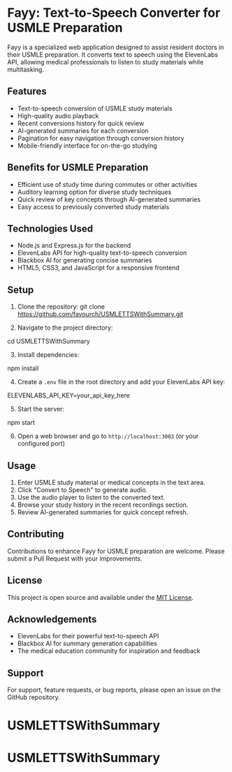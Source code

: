 # Fayy: Text-to-Speech Converter for USMLE Preparation

Fayy is a specialized web application designed to assist resident doctors in their USMLE preparation. It converts text to speech using the ElevenLabs API, allowing medical professionals to listen to study materials while multitasking.

## Features

- Text-to-speech conversion of USMLE study materials
- High-quality audio playback
- Recent conversions history for quick review
- AI-generated summaries for each conversion
- Pagination for easy navigation through conversion history
- Mobile-friendly interface for on-the-go studying

## Benefits for USMLE Preparation

- Efficient use of study time during commutes or other activities
- Auditory learning option for diverse study techniques
- Quick review of key concepts through AI-generated summaries
- Easy access to previously converted study materials

## Technologies Used

- Node.js and Express.js for the backend
- ElevenLabs API for high-quality text-to-speech conversion
- Blackbox AI for generating concise summaries
- HTML5, CSS3, and JavaScript for a responsive frontend

## Setup

1. Clone the repository:
git clone https://github.com/favourch/USMLETTSWithSummary.git

2. Navigate to the project directory:

cd USMLETTSWithSummary

3. Install dependencies:

npm install

4. Create a `.env` file in the root directory and add your ElevenLabs API key:

ELEVENLABS_API_KEY=your_api_key_here

5. Start the server:

npm start

6. Open a web browser and go to `http://localhost:3003` (or your configured port)

## Usage

1. Enter USMLE study material or medical concepts in the text area.
2. Click "Convert to Speech" to generate audio.
3. Use the audio player to listen to the converted text.
4. Browse your study history in the recent recordings section.
5. Review AI-generated summaries for quick concept refresh.

## Contributing

Contributions to enhance Fayy for USMLE preparation are welcome. Please submit a Pull Request with your improvements.

## License

This project is open source and available under the [MIT License](LICENSE).

## Acknowledgements

- ElevenLabs for their powerful text-to-speech API
- Blackbox AI for summary generation capabilities
- The medical education community for inspiration and feedback

## Support

For support, feature requests, or bug reports, please open an issue on the GitHub repository.
# USMLETTSWithSummary

# USMLETTSWithSummary
